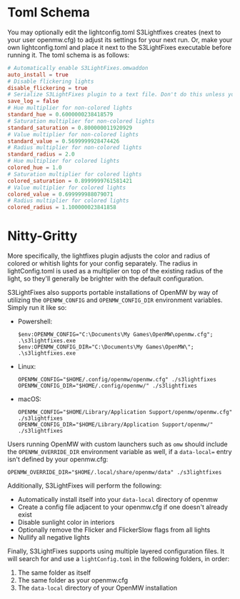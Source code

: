 # Toml Schema
You may optionally edit the lightconfig.toml S3Lightfixes creates (next to your user openmw.cfg) to adjust its settings for your next run. Or, make your own lightconfig.toml and place it next to the S3LightFixes executable before running it. The toml schema is as follows:

```toml
# Automatically enable S3LightFixes.omwaddon
auto_install = true
# Disable flickering lights
disable_flickering = true
# Serialize S3LightFixes plugin to a text file. Don't do this unless you're asked to (or just curious)
save_log = false
# Hue multiplier for non-colored lights
standard_hue = 0.6000000238418579
# Saturation multiplier for non-colored lights
standard_saturation = 0.800000011920929
# Value multiplier for non-colored lights
standard_value = 0.5699999928474426
# Radius multiplier for non-colored lights
standard_radius = 2.0
# Hue multiplier for colored lights
colored_hue = 1.0
# Saturation multiplier for colored lights
colored_saturation = 0.8999999761581421
# Value multiplier for colored lights
colored_value = 0.699999988079071
# Radius multiplier for colored lights
colored_radius = 1.100000023841858
```

# Nitty-Gritty
More specifically, the lightfixes plugin adjusts the color and radius of colored or whitish lights for your config separately. The radius in lightConfig.toml is used as a multiplier on top of the existing radius of the light, so they'll generally be brighter with the default configuration.

S3LightFixes also supports portable installations of OpenMW by way of utilizing the `OPENMW_CONFIG` and `OPENMW_CONFIG_DIR` environment variables. Simply run it like so:
- Powershell:
  ```
  $env:OPENMW_CONFIG="C:\Documents\My Games\OpenMW\openmw.cfg"; .\s3lightfixes.exe
  $env:OPENMW_CONFIG_DIR="C:\Documents\My Games\OpenMW\"; .\s3lightfixes.exe
  ```
- Linux:
  ```
  OPENMW_CONFIG="$HOME/.config/openmw/openmw.cfg" ./s3lightfixes
  OPENMW_CONFIG_DIR="$HOME/.config/openmw/" ./s3lightfixes
  ```
- macOS:
  ```
  OPENMW_CONFIG="$HOME/Library/Application Support/openmw/openmw.cfg" ./s3lightfixes
  OPENMW_CONFIG_DIR="$HOME/Library/Application Support/openmw/" ./s3lightfixes
  ```
  
Users running OpenMW with custom launchers such as `omw` should include the `OPENMW_OVERRIDE_DIR` environment variable as well, if a `data-local=` entry isn't defined by your openmw.cfg:
```
OPENMW_OVERRIDE_DIR="$HOME/.local/share/openmw/data" ./s3lightfixes
```

Additionally, S3LightFixes will perform the following:
- Automatically install itself into your `data-local` directory of openmw
- Create a config file adjacent to your openmw.cfg if one doesn't already exist
- Disable sunlight color in interiors
- Optionally remove the Flicker and FlickerSlow flags from all lights
- Nullify all negative lights

Finally, S3LightFixes supports using multiple layered configuration files. It will search for and use a `lightConfig.toml` in the following folders, in order:
1. The same folder as itself
2. The same folder as your openmw.cfg
3. The `data-local` directory of your OpenMW installation
